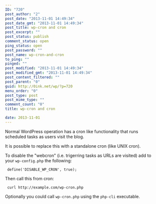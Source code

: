 ```yaml
---
ID: "720"
post_author: "2"
post_date: "2013-11-01 14:49:34"
post_date_gmt: "2013-11-01 14:49:34"
post_title: wp-cron and cron
post_excerpt: ""
post_status: publish
comment_status: open
ping_status: open
post_password: ""
post_name: wp-cron-and-cron
to_ping: ""
pinged: ""
post_modified: "2013-11-01 14:49:34"
post_modified_gmt: "2013-11-01 14:49:34"
post_content_filtered: ""
post_parent: "0"
guid: http://0ink.net/wp/?p=720
menu_order: "0"
post_type: post
post_mime_type: ""
comment_count: "0"
title: wp-cron and cron

date: 2013-11-01
---
```


Normal WordPress operation has a cron like functionality that runs scheduled tasks as users visit the blog.

It is possible to replace this with a standalone cron (like UNIX cron).

To disable the "webcron" (i.e. trigerring tasks as URLs are visited) add to your <code>wp-config.php</code> the following:

<pre><code> define('DISABLE_WP_CRON', true);
</code></pre>

Then call this from cron:

<pre><code> curl http://example.com/wp-cron.php
</code></pre>

Optionally you could call <code>wp-cron.php</code> using the <code>php-cli</code> executable.

